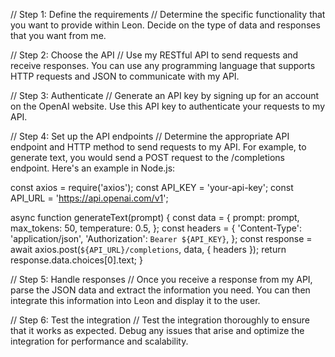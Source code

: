 // Step 1: Define the requirements
// Determine the specific functionality that you want to provide within Leon. Decide on the type of data and responses that you want from me.

// Step 2: Choose the API
// Use my RESTful API to send requests and receive responses. You can use any programming language that supports HTTP requests and JSON to communicate with my API.

// Step 3: Authenticate
// Generate an API key by signing up for an account on the OpenAI website. Use this API key to authenticate your requests to my API.

// Step 4: Set up the API endpoints
// Determine the appropriate API endpoint and HTTP method to send requests to my API. For example, to generate text, you would send a POST request to the /completions endpoint. Here's an example in Node.js:

const axios = require('axios');
const API_KEY = 'your-api-key';
const API_URL = 'https://api.openai.com/v1';

async function generateText(prompt) {
  const data = {
    prompt: prompt,
    max_tokens: 50,
    temperature: 0.5,
  };
  const headers = {
    'Content-Type': 'application/json',
    'Authorization': `Bearer ${API_KEY}`,
  };
  const response = await axios.post(`${API_URL}/completions`, data, { headers });
  return response.data.choices[0].text;
}

// Step 5: Handle responses
// Once you receive a response from my API, parse the JSON data and extract the information you need. You can then integrate this information into Leon and display it to the user.

// Step 6: Test the integration
// Test the integration thoroughly to ensure that it works as expected. Debug any issues that arise and optimize the integration for performance and scalability.